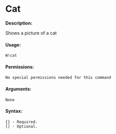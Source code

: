 # Cat

**Description:**

Shows a picture of a cat

#### Usage:

```text
W!cat
```

#### Permissions:

```text
No special permissions needed for this command
```

#### Arguments:

```text
None
```

#### Syntax:

```text
{} - Required.
[] - Optional.
```

